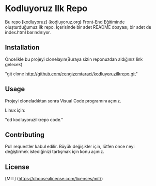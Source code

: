 # Kodluyoruz Ilk Repo

Bu repo [kodluyoruz] (kodluyoruz.org) Front-End Eğitiminde oluşturduğumuz ilk repo. İçerisinde bir adet README dosyası, bir adet de index.html barındırıyor.

## Installation

Öncelikle bu projeyi clonelayın(Buraya sizin reponuzdan aldığınız link gelecek)

"git clone http://github.com/cengizcmtaraci/kodluyoruzilkrepo.git"

## Usage

Projeyi cloneladıktan sonra Visual Code programını açınız.

Linux için:

"cd kodluyoruzilkrepo
code."

## Contributing

Pull requestler kabul edilir. Büyük değişikler için, lütfen önce neyi değiştirmek istediğinizi tartışmak için konu açınız.

## License

[MIT] (https://choosealicense.com/licenses/mit/)